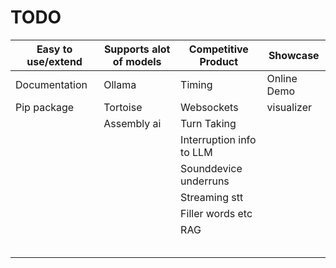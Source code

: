 # TODO

| Easy to use/extend | Supports alot of models | Competitive Product      | Showcase    |
|--------------------|-------------------------|--------------------------|-------------|
| Documentation      | Ollama                  | Timing                   | Online Demo |
| Pip package        | Tortoise                | Websockets               | visualizer  | 
|                    | Assembly ai             | Turn Taking              |             | 
|                    |                         | Interruption info to LLM |             |
|                    |                         | Sounddevice underruns    |             |
|                    |                         | Streaming stt            |             |
|                    |                         | Filler words etc         |             |
|                    |                         | RAG                      |             |
|                    |                         |                          |             |
|                    |                         |                          |             |
|                    |                         |                          |             |
|                    |                         |                          |             |
|                    |                         |                          |             |
